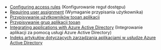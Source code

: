 * [Configuring access rules](../articles/active-directory/active-directory-conditional-access-azuread-connected-apps.md) (Konfigurowanie reguł dostępu)
* [Requiring user assignment](../articles/active-directory/active-directory-applications-guiding-developers-requiring-user-assignment.md) (Wymaganie przypisania użytkownika)
* [Przypisywanie użytkowników tooan aplikacji](../articles/active-directory/active-directory-applications-guiding-developers-assigning-users.md)
* [Przypisywanie grup aplikacji tooan](../articles/active-directory/active-directory-applications-guiding-developers-assigning-groups.md)
* [Integrating applications with Azure Active Directory](../articles/active-directory/active-directory-integrating-applications.md) (Integrowanie aplikacji za pomocą usługi Azure Active Directory)
* [Indeks artykułów dotyczących zarządzania aplikacjami w usłudze Azure Active Directory](../articles/active-directory/active-directory-apps-index.md)

